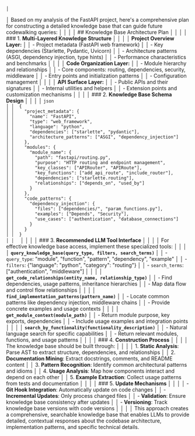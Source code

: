 



                                                                                                                                                                                                                                                                            │
│  Based on my analysis of the FastAPI project, here's a comprehensive plan for constructing a detailed knowledge base that can guide future codewalking queries:                                                                                                              │
│                                                                                                                                                                                                                                                                              │
│  ## Knowledge Base Architecture Plan                                                                                                                                                                                                                                         │
│                                                                                                                                                                                                                                                                              │
│  ### 1. **Multi-Layered Knowledge Structure**                                                                                                                                                                                                                                │
│                                                                                                                                                                                                                                                                              │
│  **Project Overview Layer:**                                                                                                                                                                                                                                                 │
│  - Project metadata (FastAPI web framework)                                                                                                                                                                                                                                  │
│  - Key dependencies (Starlette, Pydantic, Uvicorn)                                                                                                                                                                                                                           │
│  - Architecture patterns (ASGI, dependency injection, type hints)                                                                                                                                                                                                            │
│  - Performance characteristics and benchmarks                                                                                                                                                                                                                                │
│                                                                                                                                                                                                                                                                              │
│  **Code Organization Layer:**                                                                                                                                                                                                                                                │
│  - Module hierarchy and relationships                                                                                                                                                                                                                                        │
│  - Core components: routing, dependencies, security, middleware                                                                                                                                                                                                              │
│  - Entry points and initialization patterns                                                                                                                                                                                                                                  │
│  - Configuration management                                                                                                                                                                                                                                                  │
│                                                                                                                                                                                                                                                                              │
│  **API Surface Layer:**                                                                                                                                                                                                                                                      │
│  - Public APIs and their signatures                                                                                                                                                                                                                                          │
│  - Internal utilities and helpers                                                                                                                                                                                                                                            │
│  - Extension points and customization mechanisms                                                                                                                                                                                                                             │
│                                                                                                                                                                                                                                                                              │
│  ### 2. **Knowledge Base Schema Design**                                                                                                                                                                                                                                     │
│                                                                                                                                                                                                                                                                              │
│  ```json                                                                                                                                                                                                                                                                     │
│  {                                                                                                                                                                                                                                                                           │
│    "project_metadata": {                                                                                                                                                                                                                                                     │
│      "name": "FastAPI",                                                                                                                                                                                                                                                      │
│      "type": "web_framework",                                                                                                                                                                                                                                                │
│      "language": "python",                                                                                                                                                                                                                                                   │
│      "dependencies": ["starlette", "pydantic"],                                                                                                                                                                                                                              │
│      "architecture_patterns": ["ASGI", "dependency_injection"]                                                                                                                                                                                                               │
│    },                                                                                                                                                                                                                                                                        │
│    "modules": {                                                                                                                                                                                                                                                              │
│      "module_name": {                                                                                                                                                                                                                                                        │
│        "path": "fastapi/routing.py",                                                                                                                                                                                                                                         │
│        "purpose": "HTTP routing and endpoint management",                                                                                                                                                                                                                    │
│        "key_classes": ["APIRouter", "APIRoute"],                                                                                                                                                                                                                             │
│        "key_functions": ["add_api_route", "include_router"],                                                                                                                                                                                                                 │
│        "dependencies": ["starlette.routing"],                                                                                                                                                                                                                                │
│        "relationships": ["depends_on", "used_by"]                                                                                                                                                                                                                            │
│      }                                                                                                                                                                                                                                                                       │
│    },                                                                                                                                                                                                                                                                        │
│    "code_patterns": {                                                                                                                                                                                                                                                        │
│      "dependency_injection": {                                                                                                                                                                                                                                               │
│        "files": ["dependencies/", "param_functions.py"],                                                                                                                                                                                                                     │
│        "examples": ["Depends", "Security"],                                                                                                                                                                                                                                  │
│        "use_cases": ["authentication", "database_connections"]                                                                                                                                                                                                               │
│      }                                                                                                                                                                                                                                                                       │
│    }                                                                                                                                                                                                                                                                         │
│  }                                                                                                                                                                                                                                                                           │
│  ```                                                                                                                                                                                                                                                                         │
│                                                                                                                                                                                                                                                                              │
│  ### 3. **Recommended LLM Tool Interface**                                                                                                                                                                                                                                   │
│                                                                                                                                                                                                                                                                              │
│  For effective knowledge base access, implement these specialized tools:                                                                                                                                                                                                     │
│                                                                                                                                                                                                                                                                              │
│  **`query_knowledge_base(query_type, filters, search_terms)`**                                                                                                                                                                                                               │
│  - `query_type`: "module", "function", "pattern", "dependency", "example"                                                                                                                                                                                                    │
│  - `filters`: {"language": "python", "category": "routing"}                                                                                                                                                                                                                  │
│  - `search_terms`: ["authentication", "middleware"]                                                                                                                                                                                                                          │
│                                                                                                                                                                                                                                                                              │
│  **`get_code_relationships(entity_name, relationship_type)`**                                                                                                                                                                                                                │
│  - Find dependencies, usage patterns, inheritance hierarchies                                                                                                                                                                                                                │
│  - Map data flow and control flow relationships                                                                                                                                                                                                                              │
│                                                                                                                                                                                                                                                                              │
│  **`find_implementation_patterns(pattern_name)`**                                                                                                                                                                                                                            │
│  - Locate common patterns like dependency injection, middleware chains                                                                                                                                                                                                       │
│  - Provide concrete examples and usage contexts                                                                                                                                                                                                                              │
│                                                                                                                                                                                                                                                                              │
│  **`get_module_context(module_path)`**                                                                                                                                                                                                                                       │
│  - Return module purpose, key exports, dependencies                                                                                                                                                                                                                          │
│  - Include usage examples and integration points                                                                                                                                                                                                                             │
│                                                                                                                                                                                                                                                                              │
│  **`search_by_functionality(functionality_description)`**                                                                                                                                                                                                                    │
│  - Natural language search for specific capabilities                                                                                                                                                                                                                         │
│  - Return relevant modules, functions, and usage patterns                                                                                                                                                                                                                    │
│                                                                                                                                                                                                                                                                              │
│  ### 4. **Construction Process**                                                                                                                                                                                                                                             │
│                                                                                                                                                                                                                                                                              │
│  The knowledge base should be built through:                                                                                                                                                                                                                                 │
│                                                                                                                                                                                                                                                                              │
│  1. **Static Analysis**: Parse AST to extract structure, dependencies, and relationships                                                                                                                                                                                     │
│  2. **Documentation Mining**: Extract docstrings, comments, and README content                                                                                                                                                                                               │
│  3. **Pattern Recognition**: Identify common architectural patterns and idioms                                                                                                                                                                                               │
│  4. **Usage Analysis**: Map how components interact and depend on each other                                                                                                                                                                                                 │
│  5. **Example Extraction**: Collect usage patterns from tests and documentation                                                                                                                                                                                              │
│                                                                                                                                                                                                                                                                              │
│  ### 5. **Update Mechanisms**                                                                                                                                                                                                                                                │
│                                                                                                                                                                                                                                                                              │
│  - **Git Hook Integration**: Automatically update on code changes                                                                                                                                                                                                            │
│  - **Incremental Updates**: Only process changed files                                                                                                                                                                                                                       │
│  - **Validation**: Ensure knowledge base consistency after updates                                                                                                                                                                                                           │
│  - **Versioning**: Track knowledge base versions with code versions                                                                                                                                                                                                          │
│                                                                                                                                                                                                                                                                              │
│  This approach creates a comprehensive, searchable knowledge base that enables LLMs to provide detailed, contextual responses about the codebase architecture, implementation patterns, and specific technical details.   
